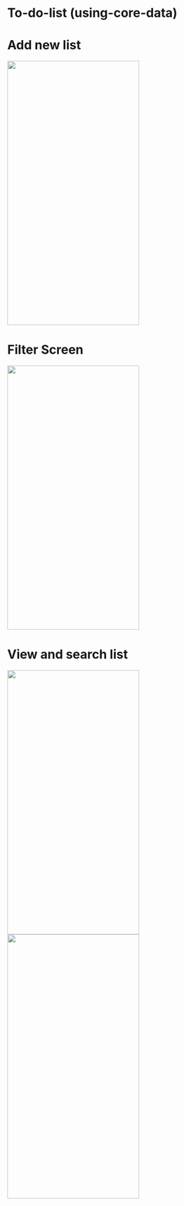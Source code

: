 # To-do-list (using-core-data)
# Add new list

<img src="https://user-images.githubusercontent.com/110846816/214800056-0e0453bd-8097-4358-924b-915604597c7a.png" width="300" height="600">



# Filter Screen

<img src="https://user-images.githubusercontent.com/110846816/214800455-54e150b9-2825-4baf-85da-279729c62e06.png" width="300" height="600">



# View and search list

<img src="https://user-images.githubusercontent.com/110846816/214800974-8f1b7872-3697-4324-aa7e-f9bd64fa1b36.png" width="300" height="600">

<img src="https://user-images.githubusercontent.com/110846816/214803494-b2e59881-d807-4c15-b408-2dd785b81476.png" width="300" height="600">



